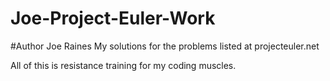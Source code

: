 # Joe-Project-Euler-Work
#Author Joe Raines
My solutions for the problems listed at projecteuler.net

All of this is resistance training for my coding muscles.
